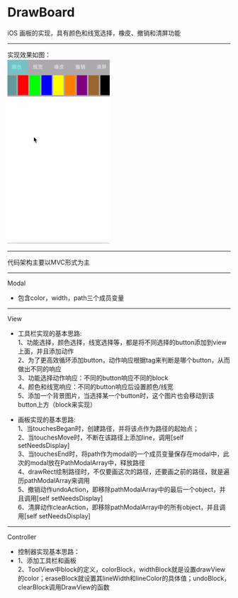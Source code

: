 # DrawBoard
iOS 画板的实现，具有颜色和线宽选择，橡皮、撤销和清屏功能
***
实现效果如图：<br>
![](https://github.com/nongchaozhe/DrawBoard/raw/master/gif/drawBoard.gif)  <br>
***
代码架构主要以MVC形式为主<br>
***
Modal<br>
* 包含color，width，path三个成员变量<br>

***
View<br>
 *  工具栏实现的基本思路:<br>
                      1、功能选择，颜色选择，线宽选择等，都是将不同选择的button添加到view上面，并且添加动作<br>
                      2、为了更高效循环添加button，动作响应根据tag来判断是哪个button，从而做出不同的响应<br>
                      3、功能选择动作响应：不同的button响应不同的block<br>
                      4、颜色和线宽响应：不同的button响应后设置颜色/线宽<br>
                      5、添加一个背景图片，当选择某一个button时，这个图片也会移动到该button上方（block来实现）<br>

 *  画板实现的基本思路:<br>
                    1、当touchesBegan时，创建路径，并将该点作为路径的起始点；<br>
                    2、当touchesMove时，不断在该路径上添加line，调用[self setNeedsDisplay]<br>
                    3、当touchesEnd时，将path作为modal的一个成员变量保存在modal中，此次的modal放在PathModalArray中，释放路径<br>
                    4、drawRect绘制路径时，不仅要画这次的路径，还要画之前的路径，就是遍历pathModalArray来调用<br>
                    5、撤销动作undoAction，即移除pathModalArray中的最后一个object，并且调用[self setNeedsDisplay]<br>
                    6、清屏动作clearAction，即移除pathModalArray中的所有object，并且调用[self setNeedsDisplay]<br>

***
Controller<br>
 *  控制器实现基本思路：<br>
 *  1、添加工具栏和画板<br>
    2、ToolView中block的定义，colorBlock，widthBlock就是设置drawView的color；eraseBlock就设置其lineWidth和lineColor的具体值；undoBlock，clearBlock调用DrawView的函数<br>




